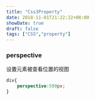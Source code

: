 ```yaml
---
title: "Css3Property"
date: 2018-11-01T21:22:22+08:00
showDate: true
draft: false
tags: ["CSS","property"]
---
```


### perspective
设置元素被查看位置的视图
```css
div{
    perspective:500px;
}
```